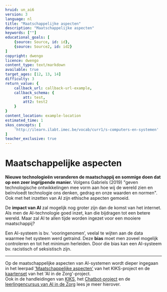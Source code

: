 ```yaml
---
hruid: un_ai6
version: 3
language: nl
title: "Maatschappelijke aspecten"
description: "Maatschappelijke aspecten"
keywords: [""]
educational_goals: [
    {source: Source, id: id}, 
    {source: Source2, id: id2}
]
copyright: dwengo
licence: dwengo
content_type: text/markdown
available: true
target_ages: [12, 13, 14]
difficulty: 3
return_value: {
    callback_url: callback-url-example,
    callback_schema: {
        att: test,
        att2: test2
    }
}
content_location: example-location
estimated_time: 1
skos_concepts: [
    'http://ilearn.ilabt.imec.be/vocab/curr1/s-computers-en-systemen'
]
teacher_exclusive: true
---
```


# Maatschappelijke aspecten

**Nieuwe technologieën veranderen de maatschappij en sommige doen dat op een zeer ingrijpende manier.** Volgens Gabriels (2019) "geven technologische ontwikkelingen mee vorm aan hoe wij de wereld zien en beïnvloedt technologie ons denken, gedrag en onze waarden en normen".<br>
Ook met het inzetten van AI zijn ethische aspecten gemoeid.

De **impact van AI** zal mogelijk nog groter zijn dan de komst van het internet. Als men de AI-technologie goed inzet, kan die bijdragen tot een betere wereld. Maar zal AI te allen tijde worden ingezet voor een mooiere maatschappij? 

Een AI-systeem is bv. ‘vooringenomen’, veelal te wijten aan de data waarmee het systeem werd getraind. Deze **bias** moet men zoveel mogelijk controleren en tot het minimum herleiden. Door die bias kan een AI-systeem bv. racistisch of seksistisch zijn.

----------------------------
Op de maatschappelijke aspecten van AI-systemen wordt dieper ingegaan in het leerpad ['Maatschappelijke aspecten'](https://dwengo.org/learning-path.html?hruid=kiks7_ethiek&language=nl&te=true#kiks_ethiek;nl;3) van het KIKS-project en de [kaartenset](https://dwengo.org/assets/files/care/Kaartset_AIIndeZorg_AIOpSchool_Dwengo.pdf) van het 'AI in de Zorg'-project.<br>
Ook in de handleidingen van [KIKS](https://dwengo.org/assets/files/kiks/KIKS_handleiding_eerstedruk.pdf), het [Chatbot-project](https://dwengo.org/assets/files/chatbot/Chatbot_handleiding_eerstedruk.pdf) en de [leerlingencursus van AI in de Zorg](https://dwengo.org/assets/files/care/AIindeZorg_doorstroom_eerstedruk.pdf) lees je meer hierover.
